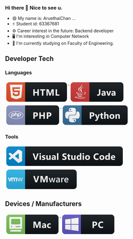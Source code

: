 ### Hi there 👋 Nice to see u.

- 😄 My name is: AruethaiChan ...
- ⚡ Student id: 63367681
- ⚙️ Career interest in the future: Backend developer
- 🖥️  I'm interesting in Computer Network
- 🔭 I'm currently studying on Faculty of Engineering.

## Developer Tech

### Languages 
<p align="left">
<a href="#">
    <img src="svg/dev/languages/html.svg" alt="html" style="vertical-align:top; margin:6px 4px">
  </a> 
  
 <a href="#">
    <img src="svg/dev/languages/java.svg" alt="java" style="vertical-align:top; margin:6px 4px">
  </a>
    
  <a href="#">
    <img src="svg/dev/languages/php.svg" alt="php" style="vertical-align:top; margin:6px 4px">
  </a>

<a href="#">
    <img src="svg/dev/languages/python.svg" alt="python" style="vertical-align:top; margin:6px 4px">
  </a> 

</P>

### Tools 
<p align="left">
<a href="#">
    <img src="svg/dev/tools/visualstudio_code.svg" alt="visualstudio_code" style="vertical-align:top; margin:6px 4px">
  </a>

 <a href="#">
    <img src="svg/dev/tools/vmware.svg" alt="vmware" style="vertical-align:top; margin:6px 4px">
  </a> 

</P>

## Devices / Manufacturers
<p align="left">
<a href="#">
    <img src="svg/devices/mac.svg" alt="mac" style="vertical-align:top; margin:6px 4px">
  </a>

<a href="#">
    <img src="svg/devices/pc.svg" alt="pc" style="vertical-align:top; margin:6px 4px">
  </a>
</p>
